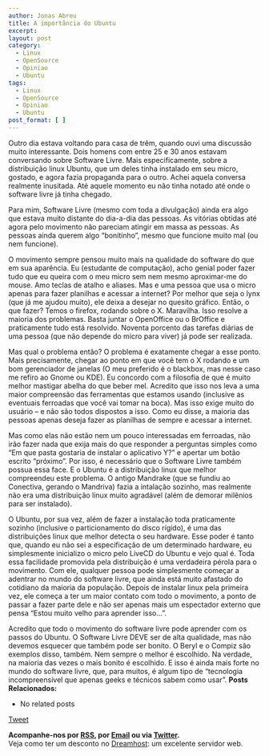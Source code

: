 ```yaml
---
author: Jonas Abreu
title: A importância do Ubuntu
excerpt:
layout: post
category:
  - Linux
  - OpenSource
  - Opiniao
  - Ubuntu
tags:
  - Linux
  - OpenSource
  - Opiniao
  - Ubuntu
post_format: [ ]
---
```

Outro dia estava voltando para casa de trêm, quando ouvi uma discussão muito interessante. Dois homens com entre 25 e 30 anos estavam conversando sobre Software Livre. Mais especificamente, sobre a distribuição linux Ubuntu, que um deles tinha instalado em seu micro, gostado, e agora fazia propaganda para o outro. Achei aquela conversa realmente inusitada. Até aquele momento eu não tinha notado até onde o software livre já tinha chegado.

Para mim, Software Livre (mesmo com toda a divulgação) ainda era algo que estava muito distante do dia-a-dia das pessoas. As vitórias obtidas até agora pelo movimento não pareciam atingir em massa as pessoas. As pessoas ainda querem algo “bonitinho”, mesmo que funcione muito mal (ou nem funcione).

O movimento sempre pensou muito mais na qualidade do software do que em sua aparência. Eu (estudante de computação), acho genial poder fazer tudo que eu queira com o meu micro sem nem mesmo aproximar-me do mouse. Amo teclas de atalho e aliases. Mas e uma pessoa que usa o micro apenas para fazer planilhas e acessar a internet? Por melhor que seja o lynx (que já me ajudou muito), ele deixa a desejar no quesito gráfico. Então, o que fazer? Temos o firefox, rodando sobre o X. Maravilha. Isso resolve a maioria dos problemas. Basta juntar o OpenOffice ou o BrOffice e praticamente tudo está resolvido. Noventa porcento das tarefas diárias de uma pessoa (que não depende do micro para viver) já pode ser realizada.

Mas qual o problema então? O problema é exatamente chegar a esse ponto. Mais precisamente, chegar ao ponto em que você tem o X rodando e um bom gerenciador de janelas (O meu preferido é o blackbox, mas nesse caso me refiro ao Gnome ou KDE). Eu concordo com a filosofia de que é muito melhor mastigar abelha do que beber mel. Acredito que isso nos leva a uma maior compreensão das ferramentas que estamos usando (inclusive as eventuais ferroadas que você vai tomar na boca). Mas isso exige muito do usuário – e não são todos dispostos a isso. Como eu disse, a maioria das pessoas apenas deseja fazer as planilhas de sempre e acessar a internet.

Mas como elas não estão nem um pouco interessadas em ferroadas, não irão fazer nada que exija mais do que responder a perguntas simples como “Em que pasta gostaria de instalar o aplicativo Y?” e apertar um botão escrito “próximo”. Por isso, é necessário que o Software Livre também possua essa face. E o Ubuntu é a distribuição linux que melhor compreendeu este problema. O antigo Mandrake (que se fundiu ao Conectiva, gerando o Mandriva) fazia a intalação sozinho, mas realmente não era uma distribuição linux muito agradável (além de demorar milênios para ser instalado).

O Ubuntu, por sua vez, além de fazer a instalação toda praticamente sozinho (inclusive o particionamento do disco rígido), é uma das distribuições linux que melhor detecta o seu hardware. Esse poder é tanto que, quando eu não sei a especificação de um determinado hardware, eu simplesmente inicializo o micro pelo LiveCD do Ubuntu e vejo qual é. Toda essa facilidade promovida pela distribuição é uma verdadeira pérola para o movimento. Com ele, qualquer pessoa pode simplesmente começar a adentrar no mundo do software livre, que ainda está muito afastado do cotidiano da maioria da população. Depois de instalar linux pela primeira vez, ele começa a ter um maior contato com todo o movimento, a ponto de passar a fazer parte dele e não ser apenas mais um espectador externo que pensa “Estou muito velho para aprender isso…”.

Acredito que todo o movimento do software livre pode aprender com os passos do Ubuntu. O Software Livre DEVE ser de alta qualidade, mas não devemos esquecer que também pode ser bonito. O Beryl e o Compiz são exemplos disso, também. Nem sempre o melhor é escolhido. Na verdade, na maioria das vezes o mais bonito é escolhido. E isso é ainda mais forte no mundo do software livre, que, para muitos, é algum tipo de “tecnologia incompreensível que apenas geeks e técnicos sabem como usar”. 
**Posts Relacionados:** 
*   No related posts



[Tweet][1] 





**Acompanhe-nos por [ RSS][2], por [Email][3] ou via [Twitter][4].**  
Veja como ter um desconto no [Dreamhost][5]: um excelente servidor web.

 [1]: https://twitter.com/share
 [2]: http://feeds.feedburner.com/VidaGeek
 [3]: http://feedburner.google.com/fb/a/mailverify?uri=VidaGeek&loc=pt_BR
 [4]: http://twitter.com/blogvidageek
 [5]: http://vidageek.net/dreamhost/
